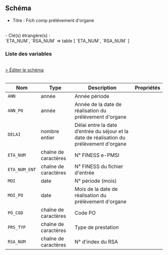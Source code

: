 ## Schéma

- Titre : Fich comp prélévement d'organe
<br />
- Clé(s) étrangère(s) : <br />
`ETA_NUM`, `RSA_NUM` => table <PreviewPage text="T_MCOaaB" link="/tables/T_MCOaaB" /> [ `ETA_NUM`, `RSA_NUM` ]<br />

### Liste des variables
<br />
<div>
    <a href="https://gitlab.com/healthdatahub/schema-snds/edit/master/schemas/PMSI/PMSI%20MCO/T_MCOaaPORG.json"  
    arget="_blank" rel="noopener noreferrer">> Éditer le schéma</a>
    <OutboundLink />
</div>
<br />

Nom|Type|Description|Propriétés
-|-|-|-
`ANN`|année|Année période||
`ANN_PO`|année|Année de la date de réalisation du prélèvement d&#x27;organe||
`DELAI`|nombre entier|Délai entre la date d’entrée du séjour et la date de réalisation du prélèvement d&#x27;organe||
`ETA_NUM`|chaîne de caractères|N° FINESS e-PMSI||
`ETA_NUM_ENT`|chaîne de caractères|N° FINESS du fichier d&#x27;entrée||
`MOI`|date|N° période (mois)||
`MOI_PO`|date|Mois de la date de réalisation du prélèvement d&#x27;organe||
`PO_COD`|chaîne de caractères|Code PO||
`PRS_TYP`|chaîne de caractères|Type de prestation||
`RSA_NUM`|chaîne de caractères|N° d&#x27;index du RSA||

